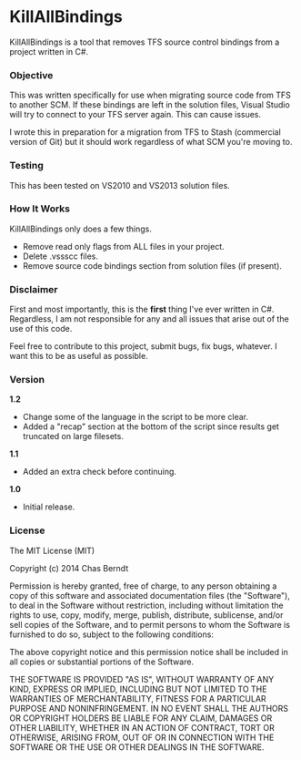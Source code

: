 # KillAllBindings
KillAllBindings is a tool that removes TFS source control bindings from a project written in C#.

### Objective
This was written specifically for use when migrating source code from TFS to another SCM. If these bindings are left in the solution files, Visual Studio will try to connect to your TFS server again. This can cause issues.

I wrote this in preparation for a migration from TFS to Stash (commercial version of Git) but it should work regardless of what SCM you're moving to.

### Testing
This has been tested on VS2010 and VS2013 solution files. 

### How It Works
KillAllBindings only does a few things.
- Remove read only flags from ALL files in your project.
- Delete .vssscc files.
- Remove source code bindings section from solution files (if present).

### Disclaimer
First and most importantly, this is the <b>first</b> thing I've ever written in C#. Regardless, I am not responsible for any and all issues that arise out of the use of this code.

Feel free to contribute to this project, submit bugs, fix bugs, whatever. I want this to be as useful as possible.

### Version
<b>1.2</b>
- Change some of the language in the script to be more clear.
- Added a "recap" section at the bottom of the script since results get truncated on large filesets.

<b>1.1</b>
- Added an extra check before continuing.

<b>1.0</b>
- Initial release.

### License
The MIT License (MIT)

Copyright (c) 2014 Chas Berndt

Permission is hereby granted, free of charge, to any person obtaining a copy
of this software and associated documentation files (the "Software"), to deal
in the Software without restriction, including without limitation the rights
to use, copy, modify, merge, publish, distribute, sublicense, and/or sell
copies of the Software, and to permit persons to whom the Software is
furnished to do so, subject to the following conditions:

The above copyright notice and this permission notice shall be included in
all copies or substantial portions of the Software.

THE SOFTWARE IS PROVIDED "AS IS", WITHOUT WARRANTY OF ANY KIND, EXPRESS OR
IMPLIED, INCLUDING BUT NOT LIMITED TO THE WARRANTIES OF MERCHANTABILITY,
FITNESS FOR A PARTICULAR PURPOSE AND NONINFRINGEMENT. IN NO EVENT SHALL THE
AUTHORS OR COPYRIGHT HOLDERS BE LIABLE FOR ANY CLAIM, DAMAGES OR OTHER
LIABILITY, WHETHER IN AN ACTION OF CONTRACT, TORT OR OTHERWISE, ARISING FROM,
OUT OF OR IN CONNECTION WITH THE SOFTWARE OR THE USE OR OTHER DEALINGS IN
THE SOFTWARE.